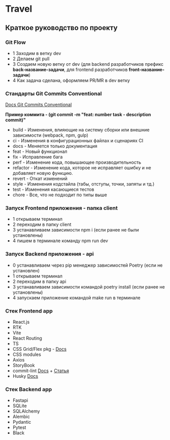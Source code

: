 # Travel

## Краткое руководство по проекту

### Git Flow
- 1 Заходим в ветку dev
- 2 Делаем git pull
- 3 Создаем новую ветку от dev (для backend разработчиков префикс **back-название-задачи**, для frontend разработчиков **front-название-задачи**)
- 4 Как задача сделана, оформляем PR/MR в dev ветку

### Стандарты Git Commits Conventional

[Docs Git Commits Conventional](https://www.conventionalcommits.org/ru/v1.0.0/)

**Пример коммита - (git commit -m "feat: number task - description commit)"**

- build - Изменения, влияющие на систему сборки или внешние зависимости (webpack, npm, gulp)
- ci - Изменения в конфигурационных файлах и сценариях CI
- docs - Меняется только документация
- feat - Новый функционал
- fix - Исправление бага
- perf - Изменение кода, повышающее производительность
- refactor - Изменение кода, которое не исправляет ошибку и не добавляет новую функцию.
- revert - Откат изменений
- style - Изменения кодстайла (табы, отступы, точки, запяты и тд.)
- test - Изменения касающиеся тестов
- chore - Все, что не подходит по типы выше

### Запуск Frontend приложения - папка client
- 1 открываем терминал
- 2 переходим в папку client
- 3 устанавливаем зависимости npm i (если ранее не были установлены)
- 4 пишем в терминале команду npm run dev


### Запуск Backend приложения - api
- 0 устанавливаем через pip менеджер зависимостей Poetry (если не установлен)
- 1 открываем терминал
- 2 переходим в папку api
- 3 устанавливаем зависимости командой poetry install (если ранее не установлены)
- 4 запускаем приложение командой make run в терминале

### Стек Frontend app
- React.js
- RTK
- Vite
- React Routing
- TS
- CSS Grid/Flex pkg - [Docs](http://flexboxgrid.com/)
- CSS modules
- Axios
- StoryBook
- commit-lint [Docs](https://commitlint.js.org/) + [Статья](https://dev.to/mahmudulhsn/install-husky-in-your-project-for-proper-commit-lint-with-pre-commit-hooks-25b2)
- Husky [Docs](https://typicode.github.io/husky/) 

### Стек Backend app
- Fastapi
- SQLite
- SQLAlchemy
- Alembic
- Pydantic
- Pytest
- Black
